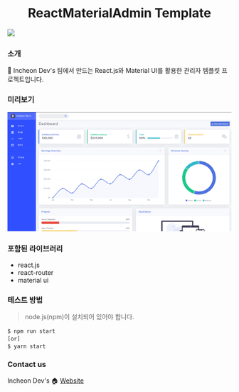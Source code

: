 <h1 align="center"> ReactMaterialAdmin Template</h1>
<p>
  <img src="https://img.shields.io/badge/version-0.1.0-beta.svg?cacheSeconds=2592000" />
</p>

### 소개

👋 Incheon Dev's 팀에서 만드는 React.js와 Material UI를 활용한 관리자 템플릿 프로젝트입니다.

### 미리보기

![Website](./preview.png)

### 포함된 라이브러리

- react.js
- react-router
- material ui

### 테스트 방법

> node.js(npm)이 설치되어 있어야 합니다.

```sh
$ npm run start
[or]
$ yarn start
```

### Contact us

Incheon Dev&#39;s 🏠 [Website](https://incheon.devs.co.kr)